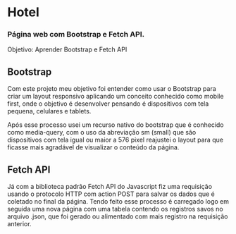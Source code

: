 # Hotel

### Página web com Bootstrap e Fetch API.

Objetivo: Aprender Bootstrap e Fetch API

## Bootstrap
Com este projeto meu objetivo foi entender como usar o Bootstrap para criar um layout responsivo aplicando um conceito conhecido como mobile first, onde o objetivo é desenvolver pensando é dispositivos com tela pequena, celulares e tablets. 

Após esse processo usei um recurso nativo do bootstrap que é conhecido como media-query, com o uso da abreviação sm (small) que são dispositivos com tela igual ou maior a 576 pixel reajustei o layout para que ficasse mais agradável de visualizar o conteúdo da página.

## Fetch API
Já com a biblioteca padrão Fetch API do Javascript fiz uma requisição usando o protocolo HTTP com action POST para salvar os dados que é coletado no final da página. Tendo feito esse processo é carregado logo em seguida uma nova página com uma tabela contendo os registros savos no arquivo .json, que foi gerado ou alimentado com mais registro na requisição anterior.
